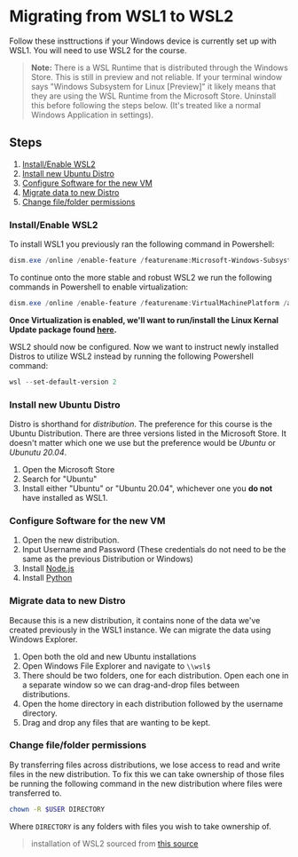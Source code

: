 # Migrating from WSL1 to WSL2

Follow these insttructions if your Windows device is currently set up with WSL1. You will need to use WSL2 for the course.

> **Note:** There is a WSL Runtime that is distributed through the Windows
> Store. This is still in preview and not reliable. If your terminal window says
> "Windows Subsystem for Linux [Preview]" it likely means that they are using
> the WSL Runtime from the Microsoft Store. Uninstall this before following the
> steps below. (It's treated like a normal Windows Application in settings).

## Steps
1. [Install/Enable WSL2](./migrating-to-wsl2.md/#installenable-wsl2)
2. [Install new Ubuntu Distro](./migrating-to-wsl2.md/#Install-new-Ubuntu-Distro)
3. [Configure Software for the new VM](./migrating-to-wsl2.md/#Configure-Software-for-the-new-VM)
4. [Migrate data to new Distro](./migrating-to-wsl2.md/#Migrate-data-to-new-Distro)
5. [Change file/folder permissions](./migrating-to-wsl2.md/#change-filefolder-permissions)

### Install/Enable WSL2
To install WSL1 you previously ran the following command in Powershell:
```Powershell
dism.exe /online /enable-feature /featurename:Microsoft-Windows-Subsystem-Linux /all /norestart
```

To continue onto the more stable and robust WSL2 we run the following commands
in Powershell to enable virtualization:

```Powershell
dism.exe /online /enable-feature /featurename:VirtualMachinePlatform /all /norestart
```

**Once Virtualization is enabled, we'll want to run/install the Linux Kernal
Update package found [here].**

WSL2 should now be configured. Now we want to instruct newly installed Distros
to utilize WSL2 instead by running the following Powershell command:

```Powershell
wsl --set-default-version 2
```

### Install new Ubuntu Distro
Distro is shorthand for *distribution*. The preference for this course is the Ubuntu Distribution. There are three versions listed in the Microsoft Store. It doesn't matter which one we use but the preference would be *Ubuntu* or *Ubunutu 20.04*.

1. Open the Microsoft Store
2. Search for "Ubuntu"
3. Install either "Ubuntu" or "Ubuntu 20.04", whichever one you **do not** have installed as WSL1.

### Configure Software for the new VM
1. Open the new distribution.
2. Input Username and Password (These credentials do not need to be the same as
   the previous Distribution or Windows)
3. Install [Node.js](./nodejs-setup.md)
4. Install [Python](./python-setup.md)

### Migrate data to new Distro
Because this is a new distribution, it contains none of the data we've created previously in the WSL1 instance. We can migrate the data using Windows Explorer.

1. Open both the old and new Ubuntu installations
2. Open Windows File Explorer and navigate to `\\wsl$`
3. There should be two folders, one for each distribution. Open each one in a
   separate window so we can drag-and-drop files between distributions.
4. Open the home directory in each distribution followed by the username
   directory.
5. Drag and drop any files that are wanting to be kept.

### Change file/folder permissions
By transferring files across distributions, we lose access to read and write
files in the new distribution. To fix this we can take ownership of those files
be running the following command in the new distribution where files were
transferred to.

```bash
chown -R $USER DIRECTORY
```

Where `DIRECTORY` is any folders with files you wish to take ownership of.


> installation of WSL2 sourced from [this source]


[here]: https://wslstorestorage.blob.core.windows.net/wslblob/wsl_update_x64.msi
[this source]: https://docs.microsoft.com/en-us/windows/wsl/install-manual